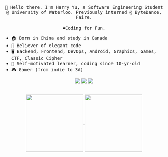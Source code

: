 
 <p align="center">
  <samp>👋 Hello there. I'm Harry Yu, a Software Engineering Student @ University of Waterloo. Previously interned @ ByteDance, Faire.</samp><br/><br/>
  <samp>❤️Coding for Fun.</samp>
  <br />
</p>

* <samp>🏠 Born in China and study in Canada</samp>
* <samp>🦋 Believer of elegant code</samp>
* <samp>🖥️ Backend, Frontend, DevOps, Android, Graphics, Games, CTF, Classic Cipher</samp>
* <samp>📖 Self-motivated learner, coding since 10-yr-old</samp>
* <samp>🎮 Gamer (from indie to 3A)</samp>

<div align="center">
  <img src="https://img.shields.io/badge/Kotlin-7F52FF?style=flat-square&logo=Kotlin&logoColor=white" />
  <img src="https://img.shields.io/badge/C%2B%2B-00599C?style=flat-square&logo=c%2B%2B&logoColor=white" />
  <img src="https://img.shields.io/badge/Python3-3776AB?style=flat-square&logo=python&logoColor=white" />
</div>
<br/>

<p align="center">
<a href="https://github.com/anuraghazra/github-readme-stats/pull/1186">
  <img align="center" src="https://github-readme-stats-francois-rozet.vercel.app/api?username=harrynull&line_height=28&count_private=true&show_icons=true&include_all_commits=true&theme=solarized-light&border_radius=3" height="180" />
</a>
<a href="https://github.com/anuraghazra/github-readme-stat">
  <img align="center" src="https://github-readme-stats.vercel.app/api/top-langs/?username=harrynull&hide=Jupyter+Notebook,Java,HTML&layout=compact&theme=solarized-light&border_radius=3&card_width=300"  height="180" />
</a>
</p>
